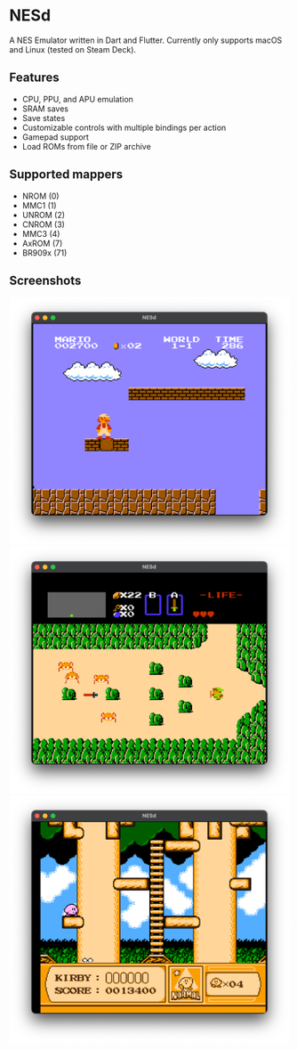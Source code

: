 # NESd

A NES Emulator written in Dart and Flutter.
Currently only supports macOS and Linux (tested on Steam Deck).

## Features

- CPU, PPU, and APU emulation
- SRAM saves
- Save states
- Customizable controls with multiple bindings per action
- Gamepad support
- Load ROMs from file or ZIP archive

## Supported mappers

- NROM (0)
- MMC1 (1)
- UNROM (2)
- CNROM (3)
- MMC3 (4)
- AxROM (7)
- BR909x (71)

## Screenshots

![docs/smb.png](docs/smb.png)
![docs/zelda.png](docs/zelda.png)
![docs/kirby.png](docs/kirby.png)
